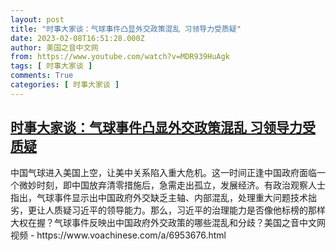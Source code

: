 ```yaml
---
layout: post
title: "时事大家谈：气球事件凸显外交政策混乱 习领导力受质疑"
date: 2023-02-08T16:51:28.000Z
author: 美国之音中文网
from: https://www.youtube.com/watch?v=MDR939HuAgk
tags: [ 时事大家谈 ]
comments: True
categories: [ 时事大家谈 ]
---
```

<!--1675875088000-->
[时事大家谈：气球事件凸显外交政策混乱 习领导力受质疑](https://www.youtube.com/watch?v=MDR939HuAgk)
------

<div>
中国气球进入美国上空，让美中关系陷入重大危机。这一时间正逢中国政府面临一个微妙时刻，即中国放弃清零措施后，急需走出孤立，发展经济。有政治观察人士指出，气球事件显示出中国政府外交缺乏主轴、内部混乱，处理重大问题技术拙劣，更让人质疑习近平的领导能力。那么，习近平的治理能力是否像他标榜的那样大权在握？气球事件反映出中国政府外交政策的哪些混乱和分歧？美国之音中文网视频 - https://www.voachinese.com/a/6953676.html
</div>
